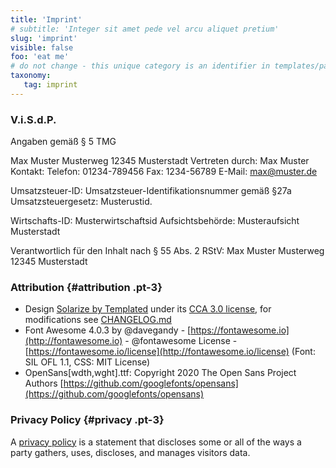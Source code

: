 ```yaml
---
title: 'Imprint'
# subtitle: 'Integer sit amet pede vel arcu aliquet pretium'
slug: 'imprint'
visible: false
foo: 'eat me'
# do not change - this unique category is an identifier in templates/partials/footer.html.twig
taxonomy:
   tag: imprint
---
```

### V.i.S.d.P.

Angaben gemäß § 5 TMG

Max Muster
Musterweg
12345 Musterstadt
Vertreten durch:
Max Muster
Kontakt:
Telefon: 01234-789456
Fax: 1234-56789
E-Mail: max@muster.de

Umsatzsteuer-ID:
Umsatzsteuer-Identifikationsnummer gemäß §27a Umsatzsteuergesetz: Musterustid.

Wirtschafts-ID:
Musterwirtschaftsid
Aufsichtsbehörde:
Musteraufsicht Musterstadt

Verantwortlich für den Inhalt nach § 55 Abs. 2 RStV:
Max Muster
Musterweg
12345 Musterstadt


### Attribution {#attribution .pt-3}

* Design [Solarize by Templated](https://templated.co/solarize) under its [CCA 3.0 license](https://templated.co/license), for modifications see [CHANGELOG.md](https://github.com/hughbris/grav-theme-solarize)
* Font Awesome 4.0.3 by @davegandy - [https://fontawesome.io](http://fontawesome.io) - @fontawesome
License - [https://fontawesome.io/license](http://fontawesome.io/license) (Font: SIL OFL 1.1, CSS: MIT License)
* OpenSans[wdth,wght].ttf: Copyright 2020 The Open Sans Project Authors [https://github.com/googlefonts/opensans](https://github.com/googlefonts/opensans)


### Privacy Policy {#privacy .pt-3}

A [privacy policy](https://en.wikipedia.org/wiki/Privacy_policy) is a statement that discloses some or all of the ways a party gathers, uses, discloses, and manages visitors data.
